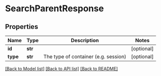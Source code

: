 # SearchParentResponse

## Properties
Name | Type | Description | Notes
------------ | ------------- | ------------- | -------------
**id** | **str** |  | [optional] 
**type** | **str** | The type of container (e.g. session) | [optional] 

[[Back to Model list]](../README.md#documentation-for-models) [[Back to API list]](../README.md#documentation-for-api-endpoints) [[Back to README]](../README.md)



